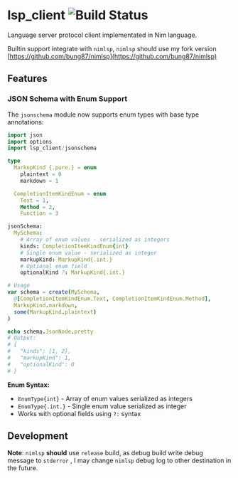 # lsp_client  ![Build Status](https://github.com/bung87/lsp_client/workflows/Test/badge.svg) 

Language server protocol client implementated in Nim language.  

Builtin support integrate with `nimlsp`, `nimlsp` should use my fork version [https://github.com/bung87/nimlsp](https://github.com/bung87/nimlsp)

## Features

### JSON Schema with Enum Support

The `jsonschema` module now supports enum types with base type annotations:

```nim
import json
import options
import lsp_client/jsonschema

type 
  MarkupKind {.pure.} = enum
    plaintext = 0
    markdown = 1

  CompletionItemKindEnum = enum
    Text = 1,
    Method = 2,
    Function = 3

jsonSchema:
  MySchema:
    # Array of enum values - serialized as integers
    kinds: CompletionItemKindEnum{int}
    # Single enum value - serialized as integer  
    markupKind: MarkupKind{.int.}
    # Optional enum field
    optionalKind ?: MarkupKind{.int.}

# Usage
var schema = create(MySchema, 
  @[CompletionItemKindEnum.Text, CompletionItemKindEnum.Method],
  MarkupKind.markdown,
  some(MarkupKind.plaintext)
)

echo schema.JsonNode.pretty
# Output:
# {
#   "kinds": [1, 2],
#   "markupKind": 1,
#   "optionalKind": 0
# }
```

**Enum Syntax:**
- `EnumType{int}` - Array of enum values serialized as integers
- `EnumType{.int.}` - Single enum value serialized as integer
- Works with optional fields using `?:` syntax

## Development  

**Note**: `nimlsp` **should** use `release` build, as debug build write debug message to `stderror` , I may change `nimlsp` debug log to other destination in the future.   